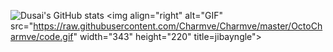 ![Dusai's GitHub stats](https://github-readme-stats.vercel.app/api?username=stacklens)
<img align="right" alt="GIF" src="https://raw.githubusercontent.com/Charmve/Charmve/master/OctoCharmve/code.gif" width="343" height="220" title=jibayngle"> &nbsp;&nbsp;&nbsp;&nbsp;
